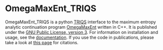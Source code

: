 # OmegaMaxEnt_TRIQS

OmegaMaxEnt_TRIQS is a python [TRIQS] interface to the maximum entropy analytic continuation program [OmegaMaxEnt][OME] written in C++. It is published under the [GNU Public License, version 3][license]. For information on installation and usage, see the [documentation][doc]. If you use the code in publications, please take a look at [this page][about] for citations.

 
[TRIQS]: https://triqs.github.io/triqs/latest/
[about]: https://triqs.github.io/omegamaxent_interface/latest/about.html
[license]: http://www.gnu.org/licenses/gpl.html
[doc]: https://triqs.github.io/omegamaxent_interface/latest/
[OME]: https://www.physique.usherbrooke.ca/MaxEnt/index.php/Main_Page
